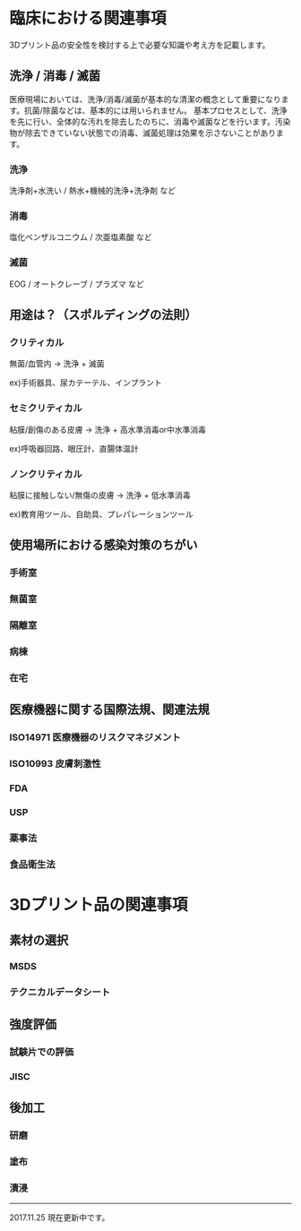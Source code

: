 # 臨床における関連事項
3Dプリント品の安全性を検討する上で必要な知識や考え方を記載します。

## 洗浄 / 消毒 / 滅菌
医療現場においては、洗浄/消毒/滅菌が基本的な清潔の概念として重要になります。抗菌/除菌などは、基本的には用いられません。
基本プロセスとして、洗浄を先に行い、全体的な汚れを除去したのちに、消毒や滅菌などを行います。汚染物が除去できていない状態での消毒、滅菌処理は効果を示さないことがあります。

### 洗浄
洗浄剤+水洗い / 熱水+機械的洗浄+洗浄剤 など
### 消毒
塩化ベンザルコニウム / 次亜塩素酸 など
### 滅菌
EOG / オートクレーブ / プラズマ など

## 用途は？（スポルディングの法則）
### クリティカル
無菌/血管内
→ 洗浄 + 滅菌

ex)手術器具、尿カテーテル、インプラント


### セミクリティカル
粘膜/創傷のある皮膚
→ 洗浄 + 高水準消毒or中水準消毒

ex)呼吸器回路、眼圧計、直腸体温計

### ノンクリティカル
粘膜に接触しない/無傷の皮膚
→ 洗浄 + 低水準消毒

ex)教育用ツール、自助具、プレパレーションツール

## 使用場所における感染対策のちがい
### 手術室
### 無菌室
### 隔離室
### 病棟
### 在宅


## 医療機器に関する国際法規、関連法規
### ISO14971 医療機器のリスクマネジメント

### ISO10993 皮膚刺激性

### FDA

### USP

### 薬事法

### 食品衛生法

# 3Dプリント品の関連事項
## 素材の選択
### MSDS
### テクニカルデータシート

## 強度評価
### 試験片での評価
### JISC

## 後加工
### 研磨
### 塗布
### 漬浸

----
2017.11.25 現在更新中です。

